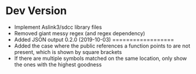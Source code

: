 Dev Version
===========
* Implement Aslink3/sdcc library files 
* Removed giant messy regex (and regex dependency)
* Added JSON output
0.2.0 (2019-10-03)
==================
* Added the case where the public references a function points to are not present, which is shown by square brackets
* If there are multiple symbols matched on the same location, only show the ones with the highest goodness
